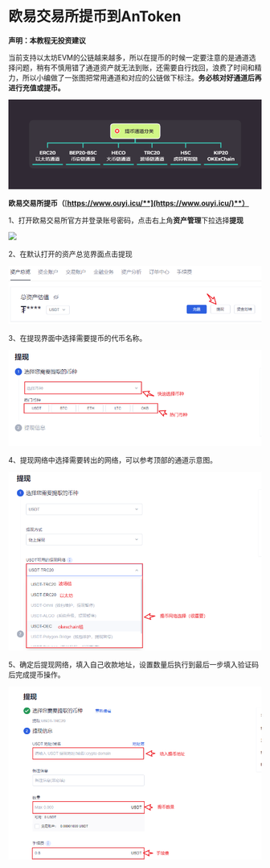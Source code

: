 # 欧易交易所提币到AnToken

**声明：本教程无投资建议**

当前支持以太坊EVM的公链越来越多，所以在提币的时候一定要注意的是通道选择问题，稍有不慎用错了通道资产就无法到账，还需要自行找回，浪费了时间和精力，所以小编做了一张图把常用通道和对应的公链做下标注。**务必核对好通道后再进行充值或提币。**

![](../../.gitbook/assets/通道分类1.png)

**欧易交易所提币（**[**https://www.ouyi.icu/**](https://www.ouyi.icu/)**）**

1、打开欧易交易所官方并登录账号密码，点击右上角**资产管理**下拉选择**提现**

![](../../.gitbook/assets/Snipaste\_2021-11-22\_22-28-47.png)

2、在默认打开的资产总览界面点击提现

![](../../.gitbook/assets/2.png)

3、在提现界面中选择需要提币的代币名称。

![](../../.gitbook/assets/3.png)

4、提现网络中选择需要转出的网络，可以参考顶部的通道示意图。

![](../../.gitbook/assets/4.png)

5、确定后提现网络，填入自己收款地址，设置数量后执行到最后一步填入验证码后完成提币操作。

![](../../.gitbook/assets/5.png)
